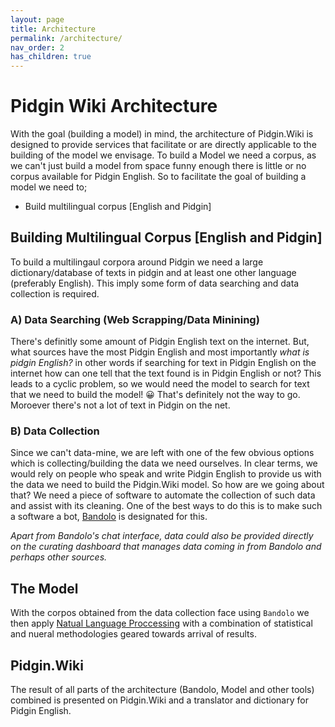 ```yaml
---
layout: page
title: Architecture
permalink: /architecture/
nav_order: 2
has_children: true
---
```


# Pidgin Wiki Architecture 

With the goal (building a model) in mind, the architecture of Pidgin.Wiki is designed to provide services that facilitate or are directly applicable to the building of the model we envisage. To build a Model we need a corpus, as we can't just build a model from space funny enough there is little or no corpus available for Pidgin English. So to facilitate the goal of building a model we need to;

- Build multilingual corpus [English and Pidgin]


## Building Multilingual Corpus [English and Pidgin]

To build a multilingaul corpora around Pidgin we need a large dictionary/database of texts in pidgin and at least one other language (preferably English). This imply some form of data searching and data collection is required.

### A) Data Searching (Web Scrapping/Data Minining)

There's definitly some amount of Pidgin English text on the internet. But, what sources have the most Pidgin English and most importantly *what is pidgin English?* in other words if searching for text in Pidgin English on the internet how can one tell that the text found is in Pidgin English or not? This leads to a cyclic problem, so we would need the model to search for text that we need to build the model! 😀 That's definitely not the way to go. Moroever there's not a lot of text in Pidgin on the net.


### B) Data Collection 

Since we can't data-mine, we are left with one of the few obvious options which is collecting/building the data we need ourselves. In clear terms, we would rely on people who speak and write Pidgin English to provide us with the data we need to build the Pidgin.Wiki model. So how are we going about that?  We need a piece of software to automate the collection of such data and assist with its cleaning. One of the best ways to do this is to make such a software a bot, [Bandolo](/bandolo) is designated for this. 

_Apart from Bandolo's chat interface, data could also be provided directly on the curating dashboard that manages data coming in from Bandolo and perhaps other sources._


## The Model

With the corpos obtained from the data collection face using `Bandolo` we then apply [Natual Language Proccessing](https://en.wikipedia.org/wiki/Natural_language_processing) with a combination of statistical and nueral methodologies geared towards arrival of results. 

## Pidgin.Wiki

The result of all parts of the architecture (Bandolo, Model and other tools) combined is presented on Pidgin.Wiki and a translator and dictionary for Pidgin English.